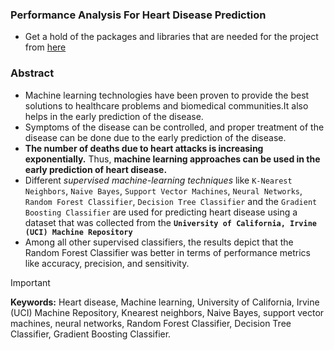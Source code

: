 ### Performance Analysis For Heart Disease Prediction
- Get a hold of the packages and libraries that are needed for the project from [here](PACKAGES.info.md)

### Abstract
- Machine learning technologies have been proven to provide the best solutions to healthcare problems and biomedical communities.It also helps in the early prediction of the disease.
- Symptoms of the disease can be controlled, and proper treatment of the disease can be done due to the early prediction of the disease.
- **The number of deaths due to heart attacks is increasing exponentially.** Thus, **machine learning approaches can be used in the early prediction of heart disease.**
- Different _supervised machine-learning techniques_ like `K-Nearest Neighbors`, `Naive Bayes`, `Support Vector Machines`, `Neural Networks`, `Random Forest Classifier`,   `Decision Tree Classifier` and the `Gradient Boosting Classifier` are used for predicting heart disease using a dataset that was collected from the **`University of California, Irvine (UCI) Machine Repository`**
- Among all other supervised classifiers, the results depict that the Random Forest Classifier was better in terms of performance metrics like accuracy, precision, and sensitivity.
> [!IMPORTANT]
> **Keywords:** Heart disease, Machine learning, University of California, Irvine (UCI) Machine Repository, Knearest neighbors, Naive Bayes, support vector machines, neural networks, Random Forest Classifier, Decision Tree Classifier, Gradient Boosting Classifier.
